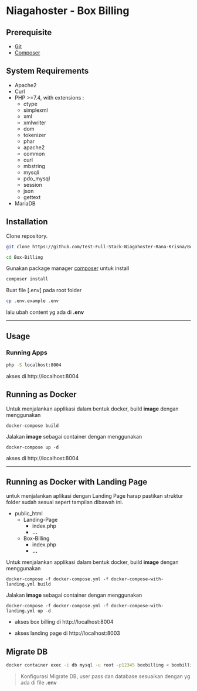 # Niagahoster - Box Billing

## Prerequisite

* [Git](https://git-scm.com/)
* [Composer](https://getcomposer.org/)

## System Requirements

* Apache2
* Curl
* PHP >=7.4, with extensions :
	- ctype 
	- simplexml 
	- xml 
	- xmlwriter 
	- dom 
	- tokenizer 
	- phar 
	- apache2
	- common
	- curl
	- mbstring
	- mysqli
	- pdo_mysql
	- session
	- json
	- gettext
* MariaDB


## Installation

Clone repository.
```bash
git clone https://github.com/Test-Full-Stack-Niagahoster-Rana-Krisna/Box-Billing.git
```

```bash
cd Box-Billing
```


Gunakan package manager [composer](https://getcomposer.org/) untuk install
```bash
composer install
```

Buat file [.env] pada root folder
```bash
cp .env.example .env
```
lalu ubah content yg ada di **.env**
___

## Usage

### Running Apps
```bash
php -S localhost:8004
```
akses di http://localhost:8004

## Running as Docker

Untuk menjalankan applikasi dalam bentuk docker, build __image__ dengan menggunakan
```
docker-compose build
```

Jalakan __image__ sebagai container dengan menggunakan
```
docker-compose up -d
```
akses di http://localhost:8004
___

## Running as Docker with Landing Page

untuk menjalankan aplikasi dengan Landing Page harap pastikan struktur folder sudah sesuai sepert tampilan dibawah ini.

- public_html
    - Landing-Page
    	- index.php
	    - **...**
    - Box-Billing
    	- index.php
	    - **...**


Untuk menjalankan applikasi dalam bentuk docker, build __image__ dengan menggunakan
```
docker-compose -f docker-compose.yml -f docker-compose-with-landing.yml build
```

Jalakan __image__ sebagai container dengan menggunakan
```
docker-compose -f docker-compose.yml -f docker-compose-with-landing.yml up -d
```

- akses box billing di http://localhost:8004

- akses landing page di http://localhost:8003


## Migrate DB
``` bash
docker container exec -i db mysql -u root -p12345 boxbilling < boxbilling.sql
```

>Konfigurasi Migrate DB, user pass dan database sesuaikan dengan yg ada di file **.env**
